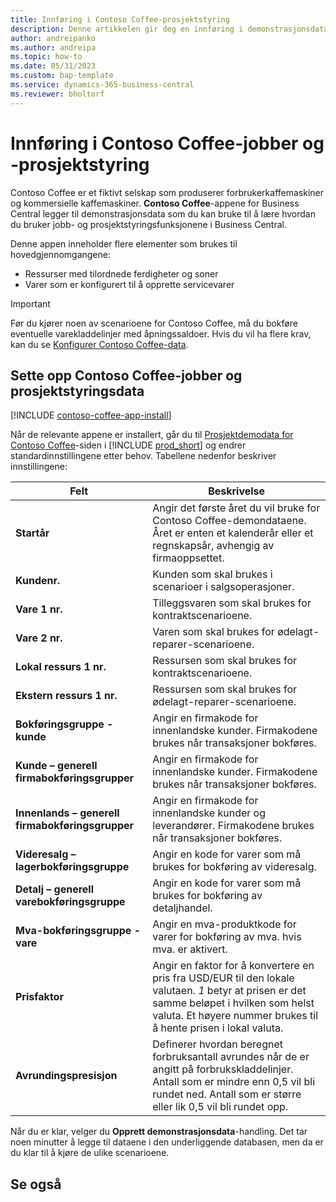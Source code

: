 ```yaml
---
title: Innføring i Contoso Coffee-prosjektstyring
description: Denne artikkelen gir deg en innføring i demonstrasjonsdataene Consoso Coffee for jobber og prosjektledelse.
author: andreipanko
ms.author: andreipa
ms.topic: how-to
ms.date: 05/31/2023
ms.custom: bap-template
ms.service: dynamics-365-business-central
ms.reviewer: bholtorf
---
```


# Innføring i Contoso Coffee-jobber og -prosjektstyring

Contoso Coffee er et fiktivt selskap som produserer forbrukerkaffemaskiner og kommersielle kaffemaskiner. **Contoso Coffee**-appene for Business Central legger til demonstrasjonsdata som du kan bruke til å lære hvordan du bruker jobb- og prosjektstyringsfunksjonene i Business Central.

Denne appen inneholder flere elementer som brukes til hovedgjennomgangene:

- Ressurser med tilordnede ferdigheter og soner
- Varer som er konfigurert til å opprette servicevarer

> [!IMPORTANT]
> Før du kjører noen av scenarioene for Contoso Coffee, må du bokføre eventuelle varekladdelinjer med åpningssaldoer. Hvis du vil ha flere krav, kan du se [Konfigurer Contoso Coffee-data](#set-up-contoso-coffee-jobs-and-project-management-data).
>
> 
## Sette opp Contoso Coffee-jobber og prosjektstyringsdata

[!INCLUDE [contoso-coffee-app-install](../../includes/contoso-coffee-app-install.md)]

Når de relevante appene er installert, går du til [Prosjektdemodata for Contoso Coffee](https://businesscentral.dynamics.com/?page=4767)-siden i [!INCLUDE [prod_short](../../includes/prod_short.md)] og endrer standardinnstillingene etter behov. Tabellene nedenfor beskriver innstillingene:  

|Felt  |Beskrivelse  |
|---------|---------|
|**Startår** |Angir det første året du vil bruke for Contoso Coffee-demondataene. Året er enten et kalenderår eller et regnskapsår, avhengig av firmaoppsettet.|
|**Kundenr.**  |Kunden som skal brukes i scenarioer i salgsoperasjoner.|
|**Vare 1 nr.**  |Tilleggsvaren som skal brukes for kontraktscenarioene.|
|**Vare 2 nr.**  |Varen som skal brukes for ødelagt-reparer-scenarioene.|
|**Lokal ressurs 1 nr.**  |Ressursen som skal brukes for kontraktscenarioene.|
|**Ekstern ressurs 1 nr.**  |Ressursen som skal brukes for ødelagt-reparer-scenarioene.|
|**Bokføringsgruppe - kunde**|Angir en firmakode for innenlandske kunder. Firmakodene brukes når transaksjoner bokføres. |
|**Kunde – generell firmabokføringsgrupper**|Angir en firmakode for innenlandske kunder. Firmakodene brukes når transaksjoner bokføres. |
|**Innenlands – generell firmabokføringsgrupper**|Angir en firmakode for innenlandske kunder og leverandører. Firmakodene brukes når transaksjoner bokføres. |
|**Videresalg – lagerbokføringsgruppe**    |Angir en kode for varer som må brukes for bokføring av videresalg.|
|**Detalj – generell varebokføringsgruppe**    |Angir en kode for varer som må brukes for bokføring av detaljhandel.|
|**Mva-bokføringsgruppe - vare**    |Angir en mva-produktkode for varer for bokføring av mva. hvis mva. er aktivert.|
|**Prisfaktor**     |Angir en faktor for å konvertere en pris fra USD/EUR til den lokale valutaen. *1* betyr at prisen er det samme beløpet i hvilken som helst valuta. Et høyere nummer brukes til å hente prisen i lokal valuta. |
|**Avrundingspresisjon**  |Definerer hvordan beregnet forbruksantall avrundes når de er angitt på forbrukskladdelinjer. Antall som er mindre enn 0,5 vil bli rundet ned. Antall som er større eller lik 0,5 vil bli rundet opp.|

Når du er klar, velger du **Opprett demonstrasjonsdata**-handling. Det tar noen minutter å legge til dataene i den underliggende databasen, men da er du klar til å kjøre de ulike scenarioene.  

## Se også
